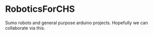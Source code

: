 # RoboticsForCHS
Sumo robots and general purpose arduino projects. Hopefully we can collaborate via this.
